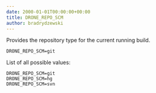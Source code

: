 ```yaml
---
date: 2000-01-01T00:00:00+00:00
title: DRONE_REPO_SCM
author: bradrydzewski
---
```


Provides the repository type for the current running build.

```
DRONE_REPO_SCM=git
```

List of all possible values:

```
DRONE_REPO_SCM=git
DRONE_REPO_SCM=hg
DRONE_REPO_SCM=svn
```